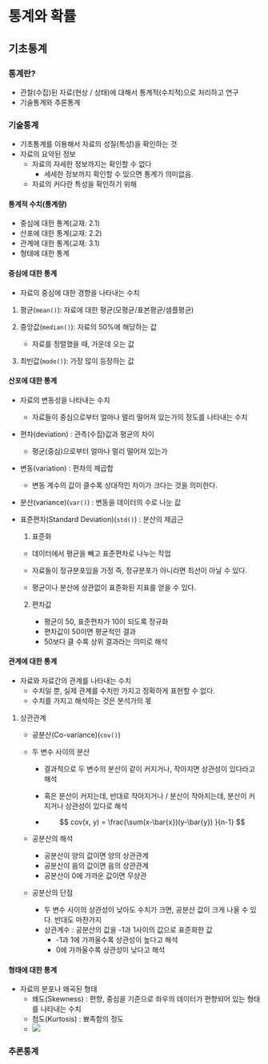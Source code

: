 # 통계와 확률

## 기초통계

### 통계란?

- 관찰(수집)된 자료(현상 / 상태)에 대해서 통계적(수치적)으로 처리하고 연구
- 기술통계와 추론통계

### 기술통계

- 기초통계를 이용해서 자료의 성질(특성)을 확인하는 것
- 자료의 요약된 정보
  - 자료의 자세한 정보까지는 확인할 수 없다
    - 세세한 정보까지 확인할 수 있으면 통계가 의미없음.
  - 자료의 커다란 특성을 확인하기 위해

#### 통계적 수치(통계량)

- 중심에 대한 통계(교재: 2.1)
- 산포에 대한 통계(교재: 2.2)
- 관계에 대한 통계(교재: 3.1)
- 형태에 대한 통계

#### 중심에 대한 통계

- 자료의 중심에 대한 경향을 나타내는 수치

1. 평균(`mean()`): 자료에 대한 평균(모평균/표본평균/샘플평균)

2. 중앙값(`median()`): 자료의 50%에 해당하는 값
   - 자료를 정렬했을 때, 가운데 오는 값

3. 최빈값(`mode()`): 가장 많이 등장하는 값

#### 산포에 대한 통계

- 자료의 변동성을 나타내는 수치

  - 자료들이 중심으로부터 얼마나 멀리 떨어져 있는가의 정도를 나타내는 수치

- 편차(deviation) : 관측(수집)값과 평균의 차이

  - 평균(중심)으로부터 얼마나 멀리 떨어져 있는가

- 변동(variation) : 편차의 제곱합

  - 변동 계수의 값이 클수록 상대적인 차이가 크다는 것을 의미한다.

- 분산(variance)(`var()`) : 변동을 데이터의 수로 나눈 값

- 표준편차(Standard Deviation)(`std()`) : 분산의 제곱근

  1.  표준화

     - 데이터에서 평균을 빼고 표준편차로 나누는 작업

     - 자료들이 정규분포임을 가정 즉, 정규분포가 아니라면 최선이 아닐 수 있다.

     - 평균이나 분산에 상관없이 표준화된 지표를 얻을 수 있다.

  2. 편차값

     - 평균이 50, 표준편차가 10이 되도록 정규화
     - 편차값이 50이면 평균적인 결과
     - 50보다 클 수록 상위 결과라는 의미로 해석

#### 관계에 대한 통계

- 자료와 자료간의 관계를 나타내는 수치
  - 수치일 뿐, 실제 관계를 수치만 가지고 정확하게 표현할 수 없다.
  - 수치를 가지고 해석하는 것은 분석가의 몫

1. 상관관계

   - 공분산(Co-variance)(`cov()`)

   - 두 변수 사이의 분산

     - 결과적으로 두 변수의 분산이 같이 커지거나, 작아지면 상관성이 있다라고 해석

     - 혹은 분산이 커지는데, 반대로 작아지거나 / 분산이 작아지는데, 분산이 커지거나 상관성이 있다로 해석

     - $$
       cov(x, y) = \frac{\sum(x-\bar{x})(y-\bar{y})
       }{n-1}
       $$

   - 공분산의 해석

     - 공분산이 양의 값이면 양의 상관관계
     - 공분산이 음의 값이면 음의 상관관계
     - 공분산이 0에 가까운 값이면 무상관

   - 공분산의 단점

     - 두 변수 사이의 상관성이 낮아도 수치가 크면, 공분산 값이 크게 나올 수 있다. 반대도 마찬가지
     - 상관계수 : 공분산의 값을 -1과 1사이의 값으로 표준화한 값
       - -1과 1에 가까울수록 상관성이 높다고 해석
       - 0에 가까울수록 상관성이 낮다고 해석

#### 형태에 대한 통계

- 자료의 분포나 왜곡된 형태
  - 왜도(Skewness) : 편향, 중심을 기준으로 좌우의 데이터가 편향되어 있는 형태를 나타내는 수치
  - 첨도(Kurtosis) : 뾰족함의 정도
  - ![](https://t1.daumcdn.net/cfile/tistory/994FDB3F5D65168524)

### 추론통계

